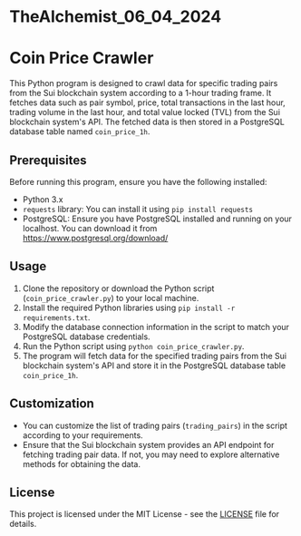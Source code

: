 # TheAlchemist_06_04_2024
 # Coin Price Crawler

This Python program is designed to crawl data for specific trading pairs from the Sui blockchain system according to a 1-hour trading frame. It fetches data such as pair symbol, price, total transactions in the last hour, trading volume in the last hour, and total value locked (TVL) from the Sui blockchain system's API. The fetched data is then stored in a PostgreSQL database table named `coin_price_1h`.

## Prerequisites

Before running this program, ensure you have the following installed:

- Python 3.x
- `requests` library: You can install it using `pip install requests`
- PostgreSQL: Ensure you have PostgreSQL installed and running on your localhost. You can download it from https://www.postgresql.org/download/

## Usage

1. Clone the repository or download the Python script (`coin_price_crawler.py`) to your local machine.
2. Install the required Python libraries using `pip install -r requirements.txt`.
3. Modify the database connection information in the script to match your PostgreSQL database credentials.
4. Run the Python script using `python coin_price_crawler.py`.
5. The program will fetch data for the specified trading pairs from the Sui blockchain system's API and store it in the PostgreSQL database table `coin_price_1h`.

## Customization

- You can customize the list of trading pairs (`trading_pairs`) in the script according to your requirements.
- Ensure that the Sui blockchain system provides an API endpoint for fetching trading pair data. If not, you may need to explore alternative methods for obtaining the data.

## License

This project is licensed under the MIT License - see the [LICENSE](LICENSE) file for details.
